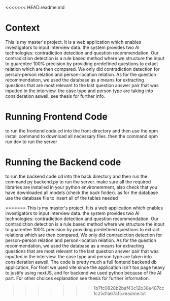 <<<<<<< HEAD:readme.md
# Context
This is my master's project. It is a web application which enables investigators to input interview data. the system provides 
two AI technologies: contradiction detection and question recommendation. Our contradiction detection is a rule based method 
where we structure the input to guarentee 100% precision by providing predefined questions to extact relation which are then 
compared. We only did contradiction detection for person-person relation and person-location relation. As for the question 
recommendation, we used the database as a means for extracting questions that are most relevant to the last question answer 
pair that was inputted in the interview. the case type and person type are taking into consideration aswell. see thesis for further info.

# Running Frontend Code
to run the frontend code cd into the front directory and then use the npm install command to download all necessary files. 
then the command npm run dev to run the server

# Running the Backend code 
to run the backend code cd into the back directory and then run the command py backend.py to run the server. make sure all the required 
libraries are installed in your python environemment, also check that you have downloaded all models (check the back folder). as for the 
database use the database file to insert all of the tables needed

 
=======
This is my master's project. It is a web application which enables investigators to input interview data. the system provides  two AI technologies: contradiction detection and question recommendation. Our contradiction detection is a rule based method  where we structure the input to guarentee 100% precision by providing predefined questions to extract relations which are then  compared. We only did contradiction detection for person-person relation and person-location relation. As for the question  recommendation, we used the database as a means for extracting questions that are most relevant to the last question answer pair that was inputted in the interview. the case type and person type are taken into consideration aswell. The code is pretty much a full fontend backend db application. For front we used vite since the application isn't too page heavy to justify using  nextJS, and for backend we used python because of the AI part. For other choices explanation see thesis for further information.
>>>>>>> 1b7fc0828b2baf43c12b38e487ccfc25d1a67a15:readme.txt
